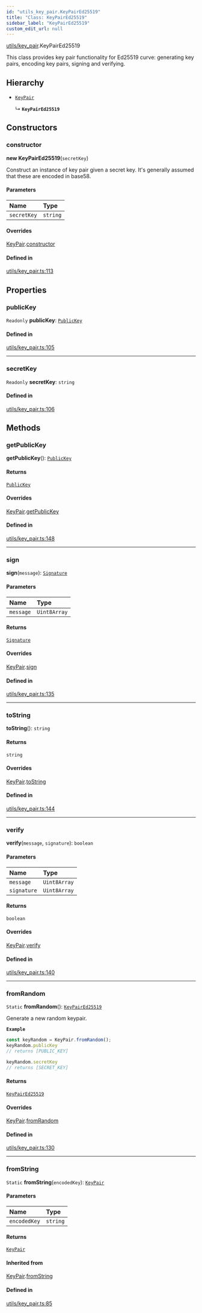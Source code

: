 ```yaml
---
id: "utils_key_pair.KeyPairEd25519"
title: "Class: KeyPairEd25519"
sidebar_label: "KeyPairEd25519"
custom_edit_url: null
---
```


[utils/key_pair](../modules/utils_key_pair.md).KeyPairEd25519

This class provides key pair functionality for Ed25519 curve:
generating key pairs, encoding key pairs, signing and verifying.

## Hierarchy

- [`KeyPair`](utils_key_pair.KeyPair.md)

  ↳ **`KeyPairEd25519`**

## Constructors

### constructor

**new KeyPairEd25519**(`secretKey`)

Construct an instance of key pair given a secret key.
It's generally assumed that these are encoded in base58.

#### Parameters

| Name | Type |
| :------ | :------ |
| `secretKey` | `string` |

#### Overrides

[KeyPair](utils_key_pair.KeyPair.md).[constructor](utils_key_pair.KeyPair.md#constructor)

#### Defined in

[utils/key_pair.ts:113](https://github.com/maxhr/near--near-api-js/blob/57fed346/packages/near-api-js/src/utils/key_pair.ts#L113)

## Properties

### publicKey

 `Readonly` **publicKey**: [`PublicKey`](utils_key_pair.PublicKey.md)

#### Defined in

[utils/key_pair.ts:105](https://github.com/maxhr/near--near-api-js/blob/57fed346/packages/near-api-js/src/utils/key_pair.ts#L105)

___

### secretKey

 `Readonly` **secretKey**: `string`

#### Defined in

[utils/key_pair.ts:106](https://github.com/maxhr/near--near-api-js/blob/57fed346/packages/near-api-js/src/utils/key_pair.ts#L106)

## Methods

### getPublicKey

**getPublicKey**(): [`PublicKey`](utils_key_pair.PublicKey.md)

#### Returns

[`PublicKey`](utils_key_pair.PublicKey.md)

#### Overrides

[KeyPair](utils_key_pair.KeyPair.md).[getPublicKey](utils_key_pair.KeyPair.md#getpublickey)

#### Defined in

[utils/key_pair.ts:148](https://github.com/maxhr/near--near-api-js/blob/57fed346/packages/near-api-js/src/utils/key_pair.ts#L148)

___

### sign

**sign**(`message`): [`Signature`](../interfaces/utils_key_pair.Signature.md)

#### Parameters

| Name | Type |
| :------ | :------ |
| `message` | `Uint8Array` |

#### Returns

[`Signature`](../interfaces/utils_key_pair.Signature.md)

#### Overrides

[KeyPair](utils_key_pair.KeyPair.md).[sign](utils_key_pair.KeyPair.md#sign)

#### Defined in

[utils/key_pair.ts:135](https://github.com/maxhr/near--near-api-js/blob/57fed346/packages/near-api-js/src/utils/key_pair.ts#L135)

___

### toString

**toString**(): `string`

#### Returns

`string`

#### Overrides

[KeyPair](utils_key_pair.KeyPair.md).[toString](utils_key_pair.KeyPair.md#tostring)

#### Defined in

[utils/key_pair.ts:144](https://github.com/maxhr/near--near-api-js/blob/57fed346/packages/near-api-js/src/utils/key_pair.ts#L144)

___

### verify

**verify**(`message`, `signature`): `boolean`

#### Parameters

| Name | Type |
| :------ | :------ |
| `message` | `Uint8Array` |
| `signature` | `Uint8Array` |

#### Returns

`boolean`

#### Overrides

[KeyPair](utils_key_pair.KeyPair.md).[verify](utils_key_pair.KeyPair.md#verify)

#### Defined in

[utils/key_pair.ts:140](https://github.com/maxhr/near--near-api-js/blob/57fed346/packages/near-api-js/src/utils/key_pair.ts#L140)

___

### fromRandom

`Static` **fromRandom**(): [`KeyPairEd25519`](utils_key_pair.KeyPairEd25519.md)

Generate a new random keypair.

**`Example`**

```ts
const keyRandom = KeyPair.fromRandom();
keyRandom.publicKey
// returns [PUBLIC_KEY]

keyRandom.secretKey
// returns [SECRET_KEY]
```

#### Returns

[`KeyPairEd25519`](utils_key_pair.KeyPairEd25519.md)

#### Overrides

[KeyPair](utils_key_pair.KeyPair.md).[fromRandom](utils_key_pair.KeyPair.md#fromrandom)

#### Defined in

[utils/key_pair.ts:130](https://github.com/maxhr/near--near-api-js/blob/57fed346/packages/near-api-js/src/utils/key_pair.ts#L130)

___

### fromString

`Static` **fromString**(`encodedKey`): [`KeyPair`](utils_key_pair.KeyPair.md)

#### Parameters

| Name | Type |
| :------ | :------ |
| `encodedKey` | `string` |

#### Returns

[`KeyPair`](utils_key_pair.KeyPair.md)

#### Inherited from

[KeyPair](utils_key_pair.KeyPair.md).[fromString](utils_key_pair.KeyPair.md#fromstring)

#### Defined in

[utils/key_pair.ts:85](https://github.com/maxhr/near--near-api-js/blob/57fed346/packages/near-api-js/src/utils/key_pair.ts#L85)
